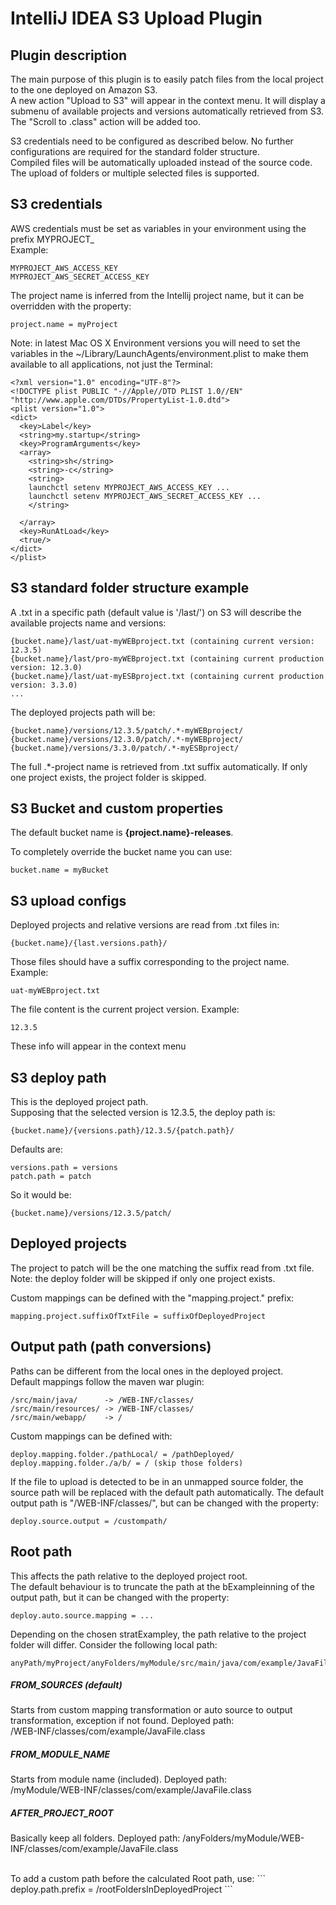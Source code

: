 # IntelliJ IDEA S3 Upload Plugin

## Plugin description
The main purpose of this plugin is to easily patch files from the local project to the one deployed on Amazon S3.  
A new action "Upload to S3" will appear in the context menu. It will display a submenu of available projects and versions automatically retrieved from S3.
The "Scroll to .class" action will be added too.

S3 credentials need to be configured as described below. No further configurations are required for the standard folder structure.  
Compiled files will be automatically uploaded instead of the source code. 
The upload of folders or multiple selected files is supported. 

## S3 credentials

AWS credentials must be set as variables in your environment using the prefix MYPROJECT_  
Example:
```
MYPROJECT_AWS_ACCESS_KEY
MYPROJECT_AWS_SECRET_ACCESS_KEY
```

The project name is inferred from the Intellij project name, but it can be overridden with the property:
```
project.name = myProject
```


Note: in latest Mac OS X Environment versions you will need to set the variables in the ~/Library/LaunchAgents/environment.plist to make them available to all applications, not just the Terminal:  
```
<?xml version="1.0" encoding="UTF-8"?>
<!DOCTYPE plist PUBLIC "-//Apple//DTD PLIST 1.0//EN" "http://www.apple.com/DTDs/PropertyList-1.0.dtd">
<plist version="1.0">
<dict>
  <key>Label</key>
  <string>my.startup</string>
  <key>ProgramArguments</key>
  <array>
    <string>sh</string>
    <string>-c</string>
    <string>
    launchctl setenv MYPROJECT_AWS_ACCESS_KEY ...
    launchctl setenv MYPROJECT_AWS_SECRET_ACCESS_KEY ...
    </string>

  </array>
  <key>RunAtLoad</key>
  <true/>
</dict>
</plist>
```

## S3 standard folder structure example

A .txt in a specific path (default value is '/last/') on S3 will describe the available projects name and versions:
```
{bucket.name}/last/uat-myWEBproject.txt (containing current version: 12.3.5)
{bucket.name}/last/pro-myWEBproject.txt (containing current production version: 12.3.0)
{bucket.name}/last/uat-myESBproject.txt (containing current production version: 3.3.0)
...
```
The deployed projects path will be:
```
{bucket.name}/versions/12.3.5/patch/.*-myWEBproject/
{bucket.name}/versions/12.3.0/patch/.*-myWEBproject/
{bucket.name}/versions/3.3.0/patch/.*-myESBproject/
```
The full .*-project name is retrieved from .txt suffix automatically. If only one project exists, the project folder is skipped.

## S3 Bucket and custom properties

The default bucket name is **{project.name}-releases**.  

To completely override the bucket name you can use:
```
bucket.name = myBucket
```


## S3 upload configs
Deployed projects and relative versions are read from .txt files in:
```
{bucket.name}/{last.versions.path}/
```

Those files should have a suffix corresponding to the project name. Example:
```
uat-myWEBproject.txt
```

The file content is the current project version. Example:
```
12.3.5
```
 
These info will appear in the context menu
  
  
## S3 deploy path
 
This is the deployed project path.   
Supposing that the selected version is 12.3.5, the deploy path is:  
```
{bucket.name}/{versions.path}/12.3.5/{patch.path}/  
```

Defaults are:  
```
versions.path = versions
patch.path = patch  
```

So it would be:
```
{bucket.name}/versions/12.3.5/patch/  
```

## Deployed projects

The project to patch will be the one matching the suffix read from .txt file.  
Note: the deploy folder will be skipped if only one project exists.

Custom mappings can be defined with the "mapping.project." prefix:
```
mapping.project.suffixOfTxtFile = suffixOfDeployedProject
```

## Output path (path conversions)

Paths can be different from the local ones in the deployed project.  
Default mappings follow the maven war plugin:
```
/src/main/java/      -> /WEB-INF/classes/
/src/main/resources/ -> /WEB-INF/classes/
/src/main/webapp/    -> /
 ```
 
  
Custom mappings can be defined with:
```
deploy.mapping.folder./pathLocal/ = /pathDeployed/
deploy.mapping.folder./a/b/ = / (skip those folders)
```

If the file to upload is detected to be in an unmapped source folder, the source path will be replaced with the default path automatically.
The default output path is "/WEB-INF/classes/", but can be changed with the property: 
```
deploy.source.output = /custompath/
 ```


## Root path 

This affects the path relative to the deployed project root.  
The default behaviour is to truncate the path at the bExampleinning of the output path, but it can be changed with the property:
```
deploy.auto.source.mapping = ...
```

Depending on the chosen stratExampley, the path relative to the project folder will differ.  Consider the following local path:
```
anyPath/myProject/anyFolders/myModule/src/main/java/com/example/JavaFile.java
```


##### FROM_SOURCES (default)
Starts from custom mapping transformation or auto source to output transformation, exception if not found. Deployed path:     
/WEB-INF/classes/com/example/JavaFile.class

##### FROM_MODULE_NAME
Starts from module name (included). Deployed path:  
/myModule/WEB-INF/classes/com/example/JavaFile.class

##### AFTER_PROJECT_ROOT
Basically keep all folders. Deployed path:
/anyFolders/myModule/WEB-INF/classes/com/example/JavaFile.class

<br/>
To add a custom path before the calculated Root path, use:
```
deploy.path.prefix = /rootFoldersInDeployedProject
```
